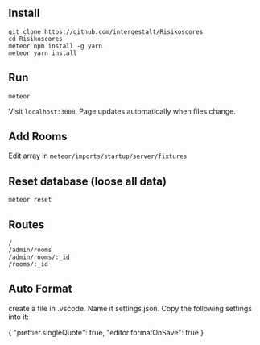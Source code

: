 ## Install
```
git clone https://github.com/intergestalt/Risikoscores
cd Risikoscores
meteor npm install -g yarn
meteor yarn install
```
## Run
```
meteor
```
Visit `localhost:3000`. Page updates automatically when files change.

## Add Rooms
Edit array in `meteor/imports/startup/server/fixtures`

## Reset database (loose all data)
`meteor reset`

## Routes
```
/
/admin/rooms
/admin/rooms/:_id
/rooms/:_id
```

## Auto Format
create a file in .vscode. 
Name it settings.json.
Copy the following settings into it:

{
  "prettier.singleQuote": true,
  "editor.formatOnSave": true
}
